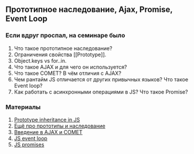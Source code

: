 ## Прототипное наследование, Ajax, Promise, Event Loop

### Если вдруг проспал, на семинаре было
1. Что такое прототипное наследование?
2. Ограничения свойства [[Prototype]].
3. Object.keys vs for..in.
4. Что такое AJAX и для чего он используется?
5. Что такое COMET? В чём отличия с AJAX?
6. Чем рантайм JS отличается от других привычных языков? Что такое Event loop?
7. Как работать с асинхронными операциями в JS? Что такое Promise?

### Материалы
1. [Prototype inheritance in JS](https://developer.mozilla.org/en-US/docs/Web/JavaScript/Inheritance_and_the_prototype_chain)
2. [Ещё про прототипы и наследование](https://learn.javascript.ru/prototypes)
3. [Введение в AJAX и COMET](https://learn.javascript.ru/ajax-intro)
4. [JS event loop](https://developer.mozilla.org/en-US/docs/Web/JavaScript/Event_loop)
5. [JS promises](https://developer.mozilla.org/ru/docs/Web/JavaScript/Reference/Global_Objects/Promise)
